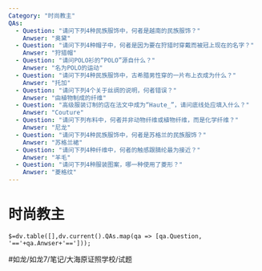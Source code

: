 ```yaml
---
Category: "时尚教主"
QAs:
  - Question: "请问下列4种民族服饰中，何者是越南的民族服饰？"
    Anwser: "奥黛"
  - Question: "请问下列4种帽子中，何者是因为要在狩猎时穿戴而被冠上现在的名字？"
    Anwser: "狩猎帽"
  - Question: "请问POLO衫的“POLO”源自什么？"
    Anwser: "名为POLO的运动"
  - Question: "请问下列4种民族服饰中，古希腊男性穿的一片布上衣成为什么？"
    Anwser: "托加"
  - Question: "请问下列4个关于丝绸的说明，何者错误？"
    Anwser: "由植物制成的纤维"
  - Question: "高级服装订制的店在法文中成为“Haute_”，请问底线处应填入什么？"
    Anwser: "Couture"
  - Question: "请问下列布料中，何者并非动物纤维或植物纤维，而是化学纤维？"
    Anwser: "尼龙"
  - Question: "请问下列4种民族服饰中，何者是苏格兰的民族服饰？"
    Anwser: "苏格兰裙"
  - Question: "请问下列4种纤维中，何者的触感跟腈纶最为接近？"
    Anwser: "羊毛"
  - Question: "请问下列4种服装图案，哪一种使用了菱形？"
    Anwser: "菱格纹"
---
```

# 时尚教主
`$=dv.table([],dv.current().QAs.map(qa => [qa.Question, '=='+qa.Anwser+'==']));`

#如龙/如龙7/笔记/大海原证照学校/试题